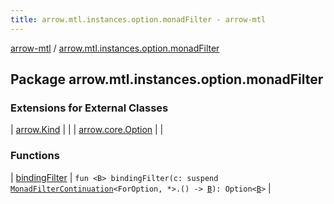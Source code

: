 ```yaml
---
title: arrow.mtl.instances.option.monadFilter - arrow-mtl
---
```


[arrow-mtl](../index.html) / [arrow.mtl.instances.option.monadFilter](./index.html)

## Package arrow.mtl.instances.option.monadFilter

### Extensions for External Classes

| [arrow.Kind](arrow.-kind/index.html) |  |
| [arrow.core.Option](arrow.core.-option/index.html) |  |

### Functions

| [bindingFilter](binding-filter.html) | `fun <B> bindingFilter(c: suspend `[`MonadFilterContinuation`](../arrow.mtl.typeclasses/-monad-filter-continuation/index.html)`<ForOption, *>.() -> `[`B`](binding-filter.html#B)`): Option<`[`B`](binding-filter.html#B)`>` |

